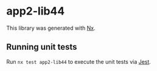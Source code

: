 # app2-lib44

This library was generated with [Nx](https://nx.dev).

## Running unit tests

Run `nx test app2-lib44` to execute the unit tests via [Jest](https://jestjs.io).
